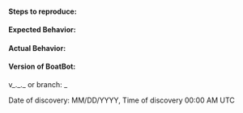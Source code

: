 #### Steps to reproduce:

#### Expected Behavior:

#### Actual Behavior:

#### Version of BoatBot:
v\_.\_.\_ or branch: \_

Date of discovery: MM/DD/YYYY, Time of discovery 00:00 AM UTC
